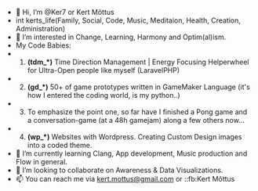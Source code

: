 - 👋 Hi, I’m @Ker7 or Kert Mõttus
- int kerts_life(Family, Social, Code, Music, Meditaion, Health, Creation, Administration)
- 👀 I’m interested in Change, Learning, Harmony and Optim(al)ism.
-    My Code Babies:
-    1) **(tdm_*)** Time Direction Management | Energy Focusing Helperwheel for Ultra-Open people like myself (LaravelPHP)
-    2) **(gd_*)** 50+ of game prototypes written in GameMaker Language (it's how I entered the coding world, is my python..)
-    3) To emphasize the point one, so far  have I finished a Pong game and a conversation-game (at a 48h gamejam) along a few others now...
-    4) **(wp_*)** Websites with Wordpress. Creating Custom Design images into a coded theme.
- 🌱 I’m currently learning Clang, App development, Music production and Flow in general.
- 💞️ I’m looking to collaborate on Awareness & Data Visualizations.
- 📫 You can reach me via kert.mottus@gmail.com or ::fb:Kert Mõttus
